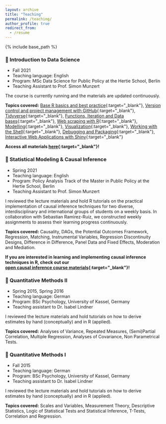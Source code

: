 ```yaml
---
layout: archive
title: "Teaching"
permalink: /teaching/
author_profile: true
redirect_from:
  - /resume
---
```


{% include base_path %}

### 🎒 Introduction to Data Science

* Fall 2021
* Teaching language: English
* Program: MSc Data Science for Public Policy at the Hertie School, Berlin
* Teaching Assistant to Prof. Simon Munzert

The course is currently running and the materials are updated continuously.

**Topics covered:** [Base R basics and best practice](https://raw.githack.com/intro-to-data-science-21/labs/main/session-1-intro/1-intro.html){:target="_blank"}, [Version control and project management with GitHub](https://raw.githack.com/intro-to-data-science-21/labs/main/session-2-version-control/2-git.html){:target="_blank"}, [Tidyverse](https://raw.githack.com/intro-to-data-science-21/labs/main/session-3-tidyverse/3-tidyverse.html){:target="_blank"}, [Functions, Iteration and Data bases](https://raw.githack.com/intro-to-data-science-21/labs/main/session-4-databases/4-databases.html){:target="_blank"}, [Web scraping with R](https://raw.githack.com/intro-to-data-science-21/labs/main/session-5-web-scraping/5-web-scraping.html){:target="_blank"}, [Modelling](https://raw.githack.com/intro-to-data-science-21/labs/main/session-6-modelling/6-modelling.html){:target="_blank"}, [Visualization](https://raw.githack.com/intro-to-data-science-21/labs/main/session-7-visualization/7-visualization.html){:target="_blank"}, [Working with the Shell](https://raw.githack.com/intro-to-data-science-21/labs/main/session-8-shell/8-shell.html){:target="_blank"}, [Debugging and Packaging](https://raw.githack.com/intro-to-data-science-21/labs/main/session-9-debugging/9-debugging.html){:target="_blank"}, [Interactive Web Applications with Shiny](https://raw.githack.com/intro-to-data-science-21/labs/main/session-10-shiny/10-shiny.html){:target="_blank"}

**Access all materials [here](https://github.com/intro-to-data-science-21/labs){:target="_blank"}!**


### 🎒 Statistical Modeling & Causal Inference

* Spring 2021
* Teaching language: English
* Program: Policy Analysis Track of the Master in Public Policy at the Hertie School, Berlin
* Teaching Assistant to Prof. Simon Munzert

I reviewed the lecture materials and hold R tutorials on the practical implementation of causal inference techniques for two diverse, interdisciplinary and international groups of students on a weekly basis. In collaboration with Sebastian Ramirez-Ruiz, we constructed weekly assignments to assess their learning progress continuously.

**Topics covered:** Causality, DAGs, the Potential Outcomes Framework, Regression, Matching, Instrumental Variables, Regression Discontinuity Designs, Difference in Difference, Panel Data and Fixed Effects, Moderation and Mediation.

**If you are interested in learning and implementing causal inference techniques in R, check out our <br>
[open causal inference course materials](https://lfoswald.github.io/2021-spring-stats2/){:target="_blank"}!**


### 🎒 Quantitative Methods II

* Spring 2015, Spring 2016
* Teaching language: German
* Program: BSc Psychology, University of Kassel, Germany
* Teaching assistant to Dr. Isabel Lindner

I reviewed the lecture materials and hold tutorials on how to derive estimates by hand (conceptually) and in R (applied).

**Topics covered:** Analyses of Variance, Repeated Measures, (Semi)Partial Correlation, Multiple Regression, Analyses of Covariance, Non Parametrical Tests.


### 🎒 Quantitative Methods I

* Fall 2015
* Teaching language: German
* Program: BSc Psychology, University of Kassel, Germany
* Teaching assistant to Dr. Isabel Lindner

I reviewed the lecture materials and hold tutorials on how to derive estimates by hand (conceptually) and in R (applied).

**Topics covered:** Scales and Variables, Measurement Theory, Descriptive Statistics, Logic of Statistical Tests and Statistical Inference, T-Tests, Correlation and Regression.
